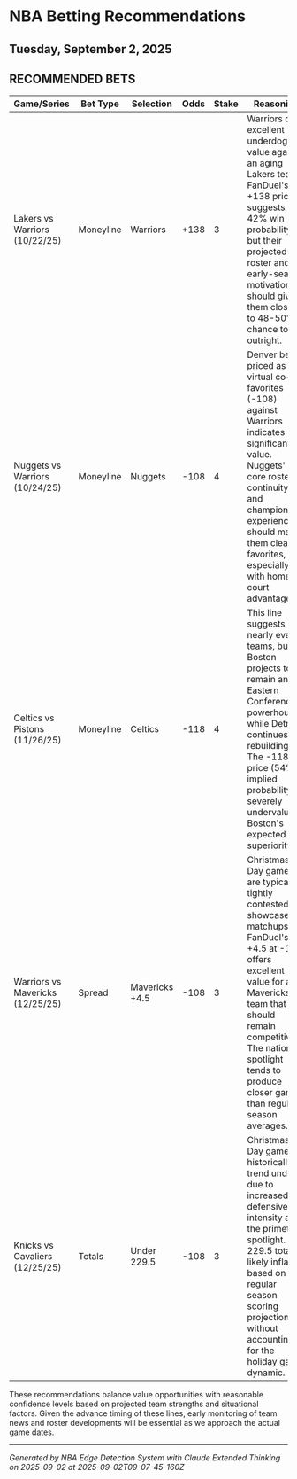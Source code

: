 # NBA Betting Recommendations
## Tuesday, September 2, 2025

## RECOMMENDED BETS
| Game/Series | Bet Type | Selection | Odds | Stake | Reasoning |
|-------------|----------|-----------|------|-------|-----------|
| Lakers vs Warriors (10/22/25) | Moneyline | Warriors | +138 | 3 | Warriors offer excellent underdog value against an aging Lakers team. FanDuel's +138 pricing suggests a 42% win probability, but their projected roster and early-season motivation should give them closer to 48-50% chance to win outright. |
| Nuggets vs Warriors (10/24/25) | Moneyline | Nuggets | -108 | 4 | Denver being priced as virtual co-favorites (-108) against Warriors indicates significant value. Nuggets' core roster continuity and championship experience should make them clear favorites, especially with home court advantage. |
| Celtics vs Pistons (11/26/25) | Moneyline | Celtics | -118 | 4 | This line suggests nearly even teams, but Boston projects to remain an Eastern Conference powerhouse while Detroit continues rebuilding. The -118 price (54% implied probability) severely undervalues Boston's expected superiority. |
| Warriors vs Mavericks (12/25/25) | Spread | Mavericks +4.5 | -108 | 3 | Christmas Day games are typically tightly contested showcase matchups. FanDuel's +4.5 at -108 offers excellent value for a Mavericks team that should remain competitive. The national spotlight tends to produce closer games than regular season averages. |
| Knicks vs Cavaliers (12/25/25) | Totals | Under 229.5 | -108 | 3 | Christmas Day games historically trend under due to increased defensive intensity and the primetime spotlight. The 229.5 total is likely inflated based on regular season scoring projections without accounting for the holiday game dynamic. |

These recommendations balance value opportunities with reasonable confidence levels based on projected team strengths and situational factors. Given the advance timing of these lines, early monitoring of team news and roster developments will be essential as we approach the actual game dates.

---
*Generated by NBA Edge Detection System with Claude Extended Thinking on 2025-09-02 at 2025-09-02T09-07-45-160Z*
